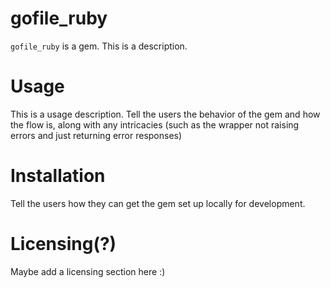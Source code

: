 # gofile_ruby

`gofile_ruby` is a gem. This is a description. 

# Usage

This is a usage description. Tell the users the behavior of the gem and how the flow is, along with any intricacies (such as the wrapper not raising errors and just returning error responses)

# Installation

Tell the users how they can get the gem set up locally for development.

# Licensing(?)

Maybe add a licensing section here :)